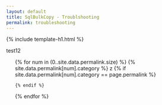 ```yaml
---
layout: default
title: SqlBulkCopy - Troublshooting
permalink: troubleshooting
---
```


{% include template-h1.html %}

test12
<ul>
{% for num in (0..site.data.permalink.size) %}
	{% site.data.permalink[num].category %}
	z
	{% if site.data.permalink[num].category == page.permalink %}

		
	{% endif %}
{% endfor %}
</ul>
